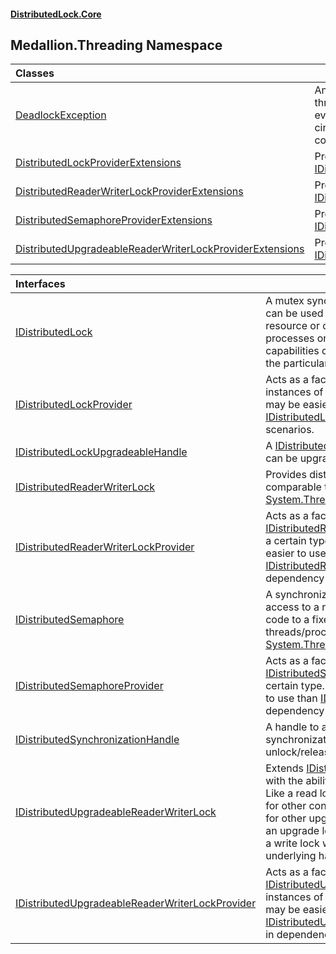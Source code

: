 #### [DistributedLock.Core](README.md 'README')

## Medallion.Threading Namespace

| Classes | |
| :--- | :--- |
| [DeadlockException](DeadlockException.md 'Medallion.Threading.DeadlockException') | An exception that SOME distributed locks will throw under SOME deadlock conditions. Note that even locks that throw this exception under some circumstances cannot detect ALL deadlock conditions |
| [DistributedLockProviderExtensions](DistributedLockProviderExtensions.md 'Medallion.Threading.DistributedLockProviderExtensions') | Productivity helper methods for [IDistributedLockProvider](IDistributedLockProvider.md 'Medallion.Threading.IDistributedLockProvider') |
| [DistributedReaderWriterLockProviderExtensions](DistributedReaderWriterLockProviderExtensions.md 'Medallion.Threading.DistributedReaderWriterLockProviderExtensions') | Productivity helper methods for [IDistributedReaderWriterLockProvider](IDistributedReaderWriterLockProvider.md 'Medallion.Threading.IDistributedReaderWriterLockProvider') |
| [DistributedSemaphoreProviderExtensions](DistributedSemaphoreProviderExtensions.md 'Medallion.Threading.DistributedSemaphoreProviderExtensions') | Productivity helper methods for [IDistributedSemaphoreProvider](IDistributedSemaphoreProvider.md 'Medallion.Threading.IDistributedSemaphoreProvider') |
| [DistributedUpgradeableReaderWriterLockProviderExtensions](DistributedUpgradeableReaderWriterLockProviderExtensions.md 'Medallion.Threading.DistributedUpgradeableReaderWriterLockProviderExtensions') | Productivity helper methods for [IDistributedUpgradeableReaderWriterLockProvider](IDistributedUpgradeableReaderWriterLockProvider.md 'Medallion.Threading.IDistributedUpgradeableReaderWriterLockProvider') |

| Interfaces | |
| :--- | :--- |
| [IDistributedLock](IDistributedLock.md 'Medallion.Threading.IDistributedLock') | A mutex synchronization primitive which can be used to coordinate access to a resource or critical region of code across processes or systems. The scope and capabilities of the lock are dependent on the particular implementation |
| [IDistributedLockProvider](IDistributedLockProvider.md 'Medallion.Threading.IDistributedLockProvider') | Acts as a factory for [IDistributedLock](IDistributedLock.md 'Medallion.Threading.IDistributedLock') instances of a certain type. This interface may be easier to use than [IDistributedLock](IDistributedLock.md 'Medallion.Threading.IDistributedLock') in dependency injection scenarios. |
| [IDistributedLockUpgradeableHandle](IDistributedLockUpgradeableHandle.md 'Medallion.Threading.IDistributedLockUpgradeableHandle') | A [IDistributedSynchronizationHandle](IDistributedSynchronizationHandle.md 'Medallion.Threading.IDistributedSynchronizationHandle') that can be upgraded to a write lock |
| [IDistributedReaderWriterLock](IDistributedReaderWriterLock.md 'Medallion.Threading.IDistributedReaderWriterLock') | Provides distributed locking functionality comparable to [System.Threading.ReaderWriterLock](https://docs.microsoft.com/en-us/dotnet/api/System.Threading.ReaderWriterLock 'System.Threading.ReaderWriterLock') |
| [IDistributedReaderWriterLockProvider](IDistributedReaderWriterLockProvider.md 'Medallion.Threading.IDistributedReaderWriterLockProvider') | Acts as a factory for [IDistributedReaderWriterLock](IDistributedReaderWriterLock.md 'Medallion.Threading.IDistributedReaderWriterLock') instances of a certain type. This interface may be easier to use than [IDistributedReaderWriterLock](IDistributedReaderWriterLock.md 'Medallion.Threading.IDistributedReaderWriterLock') in dependency injection scenarios. |
| [IDistributedSemaphore](IDistributedSemaphore.md 'Medallion.Threading.IDistributedSemaphore') | A synchronization primitive which restricts access to a resource or critical section of code to a fixed number of concurrent threads/processes. Compare to [System.Threading.Semaphore](https://docs.microsoft.com/en-us/dotnet/api/System.Threading.Semaphore 'System.Threading.Semaphore'). |
| [IDistributedSemaphoreProvider](IDistributedSemaphoreProvider.md 'Medallion.Threading.IDistributedSemaphoreProvider') | Acts as a factory for [IDistributedSemaphore](IDistributedSemaphore.md 'Medallion.Threading.IDistributedSemaphore') instances of a certain type. This interface may be easier to use than [IDistributedSemaphore](IDistributedSemaphore.md 'Medallion.Threading.IDistributedSemaphore') in dependency injection scenarios. |
| [IDistributedSynchronizationHandle](IDistributedSynchronizationHandle.md 'Medallion.Threading.IDistributedSynchronizationHandle') | A handle to a distributed lock or other synchronization primitive. To unlock/release, simply dispose the handle. |
| [IDistributedUpgradeableReaderWriterLock](IDistributedUpgradeableReaderWriterLock.md 'Medallion.Threading.IDistributedUpgradeableReaderWriterLock') | Extends [IDistributedReaderWriterLock](IDistributedReaderWriterLock.md 'Medallion.Threading.IDistributedReaderWriterLock') with the ability to take an "upgrade" lock. Like a read lock, an upgrade lock  allows for other concurrent read locks, but not for other upgrade or write locks. However, an upgrade lock can also be upgraded to a write lock without releasing the underlying handle. |
| [IDistributedUpgradeableReaderWriterLockProvider](IDistributedUpgradeableReaderWriterLockProvider.md 'Medallion.Threading.IDistributedUpgradeableReaderWriterLockProvider') | Acts as a factory for [IDistributedUpgradeableReaderWriterLock](IDistributedUpgradeableReaderWriterLock.md 'Medallion.Threading.IDistributedUpgradeableReaderWriterLock') instances of a certain type. This interface may be easier to use than [IDistributedUpgradeableReaderWriterLock](IDistributedUpgradeableReaderWriterLock.md 'Medallion.Threading.IDistributedUpgradeableReaderWriterLock') in dependency injection scenarios. |
